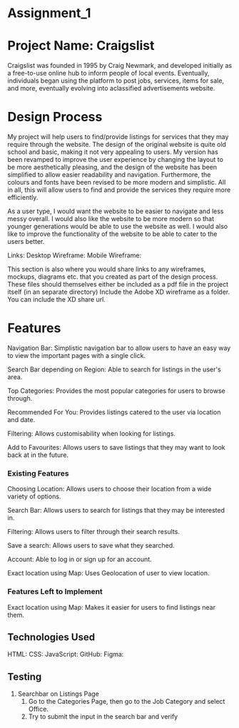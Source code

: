 # Assignment_1

# Project Name: Craigslist

Craigslist was founded in 1995 by Craig Newmark, and developed initially as a free-to-use online hub to inform people of local events. Eventually, individuals began using the platform to post jobs, services, items for sale, and more, eventually evolving into aclassified advertisements website.

# Design Process

My project will help users to find/provide listings for services that they may require through the website. The design of the original website is quite old school and basic, making it not very appealing to users. My version has been revamped to improve the user experience by changing the layout to be more aesthetically pleasing, and the design of the website has been simplified to allow easier readability and navigation. Furthermore, the colours and fonts have been revised to be more modern and simplistic. All in all, this will allow users to find and provide the services they require more efficiently.

As a user type, I would want the website to be easier to navigate and less messy overall. I would also like the website to be more modern so that younger generations would be able to use the website as well. I would also like to improve the functionality of the website to be able to cater to the users better.

Links:
Desktop Wireframe:
Mobile Wireframe:

This section is also where you would share links to any wireframes, mockups, diagrams etc. that you created as part of the design process. These files should themselves either be included as a pdf file in the project itself (in an separate directory) Include the Adobe XD wireframe as a folder. You can include the XD share url.

# Features

Navigation Bar:
Simplistic navigation bar to allow users to have an easy way to view the important pages with a single click.

Search Bar depending on Region:
Able to search for listings in the user's area.

Top Categories:
Provides the most popular categories for users to browse through.

Recommended For You:
Provides listings catered to the user via location and date.

Filtering:
Allows customisability when looking for listings.

Add to Favourites:
Allows users to save listings that they may want to look back at in the future.

### Existing Features

Choosing Location:
Allows users to choose their location from a wide variety of options.

Search Bar:
Allows users to search for listings that they may be interested in.

Filtering:
Allows users to filter through their search results.

Save a search:
Allows users to save what they searched.

Account:
Able to log in or sign up for an account.

Exact location using Map:
Uses Geolocation of user to view location.

### Features Left to Implement

Exact location using Map:
Makes it easier for users to find listings near them.

## Technologies Used

HTML:
CSS:
JavaScript:
GitHub:
Figma:

## Testing

1. Searchbar on Listings Page
   1. Go to the Categories Page, then go to the Job Category and select Office.
   2. Try to submit the input in the search bar and verify
